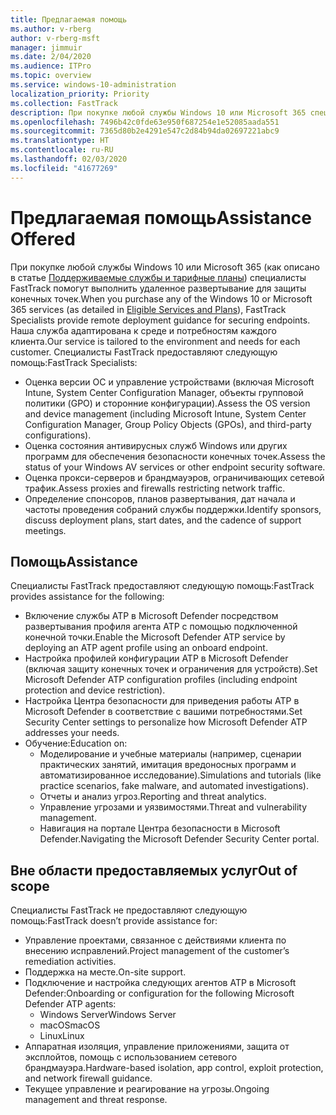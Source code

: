 ```yaml
---
title: Предлагаемая помощь
ms.author: v-rberg
author: v-rberg-msft
manager: jimmuir
ms.date: 2/04/2020
ms.audience: ITPro
ms.topic: overview
ms.service: windows-10-administration
localization_priority: Priority
ms.collection: FastTrack
description: При покупке любой службы Windows 10 или Microsoft 365 специалисты FastTrack помогут выполнить удаленное развертывание для защиты конечных точек. Наша служба адаптирована к среде и потребностям каждого клиента.
ms.openlocfilehash: 7496b42c0fde63e950f687254e1e52085aada551
ms.sourcegitcommit: 7365d80b2e4291e547c2d84b94da02697221abc9
ms.translationtype: HT
ms.contentlocale: ru-RU
ms.lasthandoff: 02/03/2020
ms.locfileid: "41677269"
---
```

# <a name="assistance-offered"></a><span data-ttu-id="c49bf-104">Предлагаемая помощь</span><span class="sxs-lookup"><span data-stu-id="c49bf-104">Assistance Offered</span></span>  

<span data-ttu-id="c49bf-105">При покупке любой службы Windows 10 или Microsoft 365 (как описано в статье [Поддерживаемые службы и тарифные планы](M365-eligible-services-and-plans.md)) специалисты FastTrack помогут выполнить удаленное развертывание для защиты конечных точек.</span><span class="sxs-lookup"><span data-stu-id="c49bf-105">When you purchase any of the Windows 10 or Microsoft 365 services (as detailed in [Eligible Services and Plans](M365-eligible-services-and-plans.md)), FastTrack Specialists provide remote deployment guidance for securing endpoints.</span></span> <span data-ttu-id="c49bf-106">Наша служба адаптирована к среде и потребностям каждого клиента.</span><span class="sxs-lookup"><span data-stu-id="c49bf-106">Our service is tailored to the environment and needs for each customer.</span></span> <span data-ttu-id="c49bf-107">Специалисты FastTrack предоставляют следующую помощь:</span><span class="sxs-lookup"><span data-stu-id="c49bf-107">FastTrack Specialists:</span></span>
- <span data-ttu-id="c49bf-108">Оценка версии ОС и управление устройствами (включая Microsoft Intune, System Center Configuration Manager, объекты групповой политики (GPO) и сторонние конфигурации).</span><span class="sxs-lookup"><span data-stu-id="c49bf-108">Assess the OS version and device management (including Microsoft Intune, System Center Configuration Manager, Group Policy Objects (GPOs), and third-party configurations).</span></span>
- <span data-ttu-id="c49bf-109">Оценка состояния антивирусных служб Windows или других программ для обеспечения безопасности конечных точек.</span><span class="sxs-lookup"><span data-stu-id="c49bf-109">Assess the status of your Windows AV services or other endpoint security software.</span></span>
- <span data-ttu-id="c49bf-110">Оценка прокси-серверов и брандмауэров, ограничивающих сетевой трафик.</span><span class="sxs-lookup"><span data-stu-id="c49bf-110">Assess proxies and firewalls restricting network traffic.</span></span>
- <span data-ttu-id="c49bf-111">Определение спонсоров, планов развертывания, дат начала и частоты проведения собраний службы поддержки.</span><span class="sxs-lookup"><span data-stu-id="c49bf-111">Identify sponsors, discuss deployment plans, start dates, and the cadence of support meetings.</span></span>

## <a name="assistance"></a><span data-ttu-id="c49bf-112">Помощь</span><span class="sxs-lookup"><span data-stu-id="c49bf-112">Assistance</span></span>

<span data-ttu-id="c49bf-113">Специалисты FastTrack предоставляют следующую помощь:</span><span class="sxs-lookup"><span data-stu-id="c49bf-113">FastTrack provides assistance for the following:</span></span>
- <span data-ttu-id="c49bf-114">Включение службы ATP в Microsoft Defender посредством развертывания профиля агента ATP с помощью подключенной конечной точки.</span><span class="sxs-lookup"><span data-stu-id="c49bf-114">Enable the Microsoft Defender ATP service by deploying an ATP agent profile using an onboard endpoint.</span></span>
- <span data-ttu-id="c49bf-115">Настройка профилей конфигурации ATP в Microsoft Defender (включая защиту конечных точек и ограничения для устройств).</span><span class="sxs-lookup"><span data-stu-id="c49bf-115">Set Microsoft Defender ATP configuration profiles (including endpoint protection and device restriction).</span></span>
- <span data-ttu-id="c49bf-116">Настройка Центра безопасности для приведения работы ATP в Microsoft Defender в соответствие с вашими потребностями.</span><span class="sxs-lookup"><span data-stu-id="c49bf-116">Set Security Center settings to personalize how Microsoft Defender ATP addresses your needs.</span></span>
- <span data-ttu-id="c49bf-117">Обучение:</span><span class="sxs-lookup"><span data-stu-id="c49bf-117">Education on:</span></span>
    - <span data-ttu-id="c49bf-118">Моделирование и учебные материалы (например, сценарии практических занятий, имитация вредоносных программ и автоматизированное исследование).</span><span class="sxs-lookup"><span data-stu-id="c49bf-118">Simulations and tutorials (like practice scenarios, fake malware, and automated investigations).</span></span>
    - <span data-ttu-id="c49bf-119">Отчеты и анализ угроз.</span><span class="sxs-lookup"><span data-stu-id="c49bf-119">Reporting and threat analytics.</span></span>
    - <span data-ttu-id="c49bf-120">Управление угрозами и уязвимостями.</span><span class="sxs-lookup"><span data-stu-id="c49bf-120">Threat and vulnerability management.</span></span>
    - <span data-ttu-id="c49bf-121">Навигация на портале Центра безопасности в Microsoft Defender.</span><span class="sxs-lookup"><span data-stu-id="c49bf-121">Navigating the Microsoft Defender Security Center portal.</span></span>

## <a name="out-of-scope"></a><span data-ttu-id="c49bf-122">Вне области предоставляемых услуг</span><span class="sxs-lookup"><span data-stu-id="c49bf-122">Out of scope</span></span>

<span data-ttu-id="c49bf-123">Специалисты FastTrack не предоставляют следующую помощь:</span><span class="sxs-lookup"><span data-stu-id="c49bf-123">FastTrack doesn’t provide assistance for:</span></span>
- <span data-ttu-id="c49bf-124">Управление проектами, связанное с действиями клиента по внесению исправлений.</span><span class="sxs-lookup"><span data-stu-id="c49bf-124">Project management of the customer’s remediation activities.</span></span>
- <span data-ttu-id="c49bf-125">Поддержка на месте.</span><span class="sxs-lookup"><span data-stu-id="c49bf-125">On-site support.</span></span>
- <span data-ttu-id="c49bf-126">Подключение и настройка следующих агентов ATP в Microsoft Defender:</span><span class="sxs-lookup"><span data-stu-id="c49bf-126">Onboarding or configuration for the following Microsoft Defender ATP agents:</span></span>
   - <span data-ttu-id="c49bf-127">Windows Server</span><span class="sxs-lookup"><span data-stu-id="c49bf-127">Windows Server</span></span>
   - <span data-ttu-id="c49bf-128">macOS</span><span class="sxs-lookup"><span data-stu-id="c49bf-128">macOS</span></span>
   - <span data-ttu-id="c49bf-129">Linux</span><span class="sxs-lookup"><span data-stu-id="c49bf-129">Linux</span></span>
- <span data-ttu-id="c49bf-130">Аппаратная изоляция, управление приложениями, защита от эксплойтов, помощь с использованием сетевого брандмауэра.</span><span class="sxs-lookup"><span data-stu-id="c49bf-130">Hardware-based isolation, app control, exploit protection, and network firewall guidance.</span></span>
- <span data-ttu-id="c49bf-131">Текущее управление и реагирование на угрозы.</span><span class="sxs-lookup"><span data-stu-id="c49bf-131">Ongoing management and threat response.</span></span>

